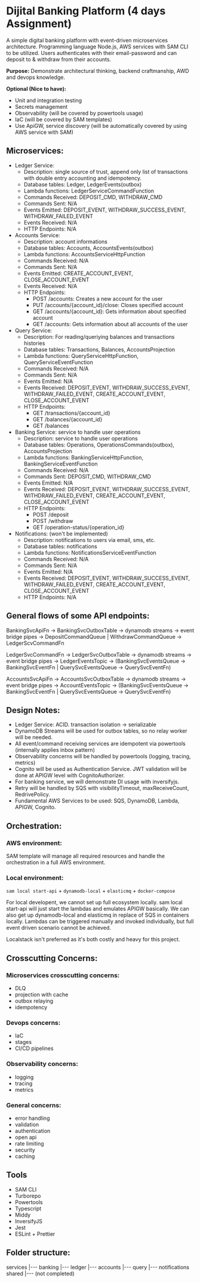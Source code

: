 # Dijital Banking Platform (4 days Assignment)

A simple digital banking platform with event-driven microservices architecture. Programming language Node.js, AWS services with SAM CLI to be utilized. Users authenticates with their email-password and can deposit to & withdraw from their accounts.

**Purpose:** Demonstrate architectural thinking, backend craftmanship, AWD and devops knowledge.

**Optional (Nice to have):** 
- Unit and integration testing
- Secrets management
- Observability (will be covered by powertools usage)
- IaC (will be covered by SAM templates)
- Use ApiGW, service discovery (will be automatically covered by using AWS service with SAM)

## Microservices:
- Ledger Service:
  - Description: single source of trust, append only list of transactions with double entry accounting and idempotency.
  - Database tables: Ledger, LedgerEvents(outbox)
  - Lambda functions: LedgerServiceCommandFunction
  - Commands Received: DEPOSIT_CMD, WITHDRAW_CMD
  - Commands Sent: N/A
  - Events Emitted: DEPOSIT_EVENT, WITHDRAW_SUCCESS_EVENT, WITHDRAW_FAILED_EVENT
  - Events Received: N/A
  - HTTP Endpoints: N/A
- Accounts Service:
  - Description: account informations
  - Database tables: Accounts, AccountsEvents(outbox)
  - Lambda functions: AccountsServiceHttpFunction
  - Commands Received: N/A
  - Commands Sent: N/A
  - Events Emitted: CREATE_ACCOUNT_EVENT, CLOSE_ACCOUNT_EVENT
  - Events Received: N/A
  - HTTP Endpoints:
    - POST /accounts: Creates a new account for the user
    - PUT /accounts/{account_id}/close: Closes specified account
    - GET /accounts/{account_id}: Gets information about specified account
    - GET /accounts: Gets information about all accounts of the user
- Query Service: 
  - Description: For reading/queriying balances and transactions histories
  - Database tables: Transactions, Balances, AccountsProjection
  - Lambda functions: QueryServiceHttpFunction, QueryServiceEventFunction
  - Commands Received: N/A
  - Commands Sent: N/A
  - Events Emitted: N/A
  - Events Received: DEPOSIT_EVENT, WITHDRAW_SUCCESS_EVENT, WITHDRAW_FAILED_EVENT, CREATE_ACCOUNT_EVENT, CLOSE_ACCOUNT_EVENT
  - HTTP Endpoints:
    - GET /transactions/{account_id}
    - GET /balances/{account_id}
    - GET /balances
- Banking Service: service to handle user operations
  - Description: service to handle user operations
  - Database tables: Operations, OperationsCommands(outbox), AccountsProjection
  - Lambda functions: BankingServiceHttpFunction, BankingServiceEventFunction
  - Commands Received: N/A
  - Commands Sent: DEPOSIT_CMD, WITHDRAW_CMD
  - Events Emitted: N/A
  - Events Received: DEPOSIT_EVENT, WITHDRAW_SUCCESS_EVENT, WITHDRAW_FAILED_EVENT, CREATE_ACCOUNT_EVENT, CLOSE_ACCOUNT_EVENT
  - HTTP Endpoints:
    - POST /deposit
    - POST /withdraw
    - GET /operation-status/{operation_id}
- Notifications: (won't be implemented)
  - Description: notifications to users via email, sms, etc.
  - Database tables: notifications
  - Lambda functions: NotificationsServiceEventFunction
  - Commands Received: N/A
  - Commands Sent: N/A
  - Events Emitted: N/A
  - Events Received: DEPOSIT_EVENT, WITHDRAW_SUCCESS_EVENT, WITHDRAW_FAILED_EVENT, CREATE_ACCOUNT_EVENT, CLOSE_ACCOUNT_EVENT
  - HTTP Endpoints: N/A


## General flows of some API endpoints: 

BankingSvcApiFn -> BankingSvcOutboxTable -> dynamodb streams -> event bridge pipes -> DepositCommandQueue | WithdrawCommandQueue -> LedgerScvCommandFn

LedgerSvcCommandFn -> LedgerSvcOutboxTable -> dynamodb streams -> event bridge pipes -> LedgerEventsTopic -> (BankingSvcEventsQueue -> BankingSvcEventFn | QuerySvcEventsQueue -> QuerySvcEventFn)

AccountsSvcApiFn -> AccountsSvcOutboxTable -> dynamodb streams -> event bridge pipes -> AccountEventsTopic -> (BankingSvcEventsQueue -> BankingSvcEventFn | QuerySvcEventsQueue -> QuerySvcEventFn)


## Design Notes:

- Ledger Service: ACID. transaction isolation -> serializable
- DynamoDB Streams will be used for outbox tables, so no relay worker will be needed.
- All event/command receiving services are idempotent via powertools (internally applies inbox pattern)
- Observability concerns will be handled by powertools (logging, tracing, metrics)
- Cognito will be used as Authentication Service. JWT validation will be done at APIGW level with CognitoAuthorizer.
- For banking service, we will demonstrate DI usage with inversifyjs.
- Retry will be handled by SQS with visibilityTimeout, maxReceiveCount, RedrivePolicy.
- Fundamental AWS Services to be used: SQS, DynamoDB, Lambda, APIGW, Cognito.


## Orchestration:

### AWS environment: 
SAM template will manage all required resources and handle the orchestration in a full AWS environment. 

### Local environment:
`sam local start-api` + `dynamodb-local` + `elasticmq` + `docker-compose`

For local developent, we cannot set up full ecosystem locally. sam local start-api will just start the lambdas and emulates APIGW basically. We can also get up dynamodb-local and elasticmq in replace of SQS in containers locally. Lambdas can be triggered manually and invoked individually, but full event driven scenario cannot be achieved.

Localstack isn't preferred as it's both costly and heavy for this project.


## Crosscutting Concerns:

### Microservices crosscutting concerns:
- DLQ
- projection with cache
- outbox relaying
- idempotency

### Devops concerns:
- IaC
- stages
- CI/CD pipelines

### Observability concerns:
- logging
- tracing
- metrics

### General concerns:
- error handling
- validation
- authentication
- open api
- rate limiting
- security
- caching


## Tools

- SAM CLI
- Turborepo
- Powertools
- Typescript
- Middy
- InversifyJS
- Jest
- ESLint + Prettier


## Folder structure:

services
|--- banking
|--- ledger
|--- accounts
|--- query
|--- notifications
shared
|--- 
(not completed)